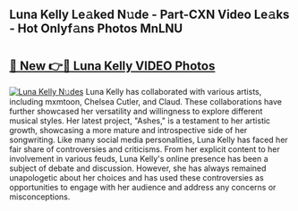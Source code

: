 ## Luna Kelly Le𝚊ked N𝚞de - Part-CXN Video Le𝚊ks - Hot Onlyf𝚊ns Photos MnLNU

# <h2><a href="http://ac24753.deff.icu/?id=Luna+Kelly">🔗 New 👉🔴 Luna Kelly VIDEO Photos</a></h2>

[![Luna Kelly N𝚞des](https://i.imgur.com/rIISA9y.gif)](http://ac24753.deff.icu/?id=Luna+Kelly)
Luna Kelly has collaborated with various artists, including mxmtoon, Chelsea Cutler, and Claud. These collaborations have further showcased her versatility and willingness to explore different musical styles. Her latest project, "Ashes," is a testament to her artistic growth, showcasing a more mature and introspective side of her songwriting. Like many social media personalities, Luna Kelly has faced her fair share of controversies and criticisms. From her explicit content to her involvement in various feuds, Luna Kelly's online presence has been a subject of debate and discussion. However, she has always remained unapologetic about her choices and has used these controversies as opportunities to engage with her audience and address any concerns or misconceptions.
